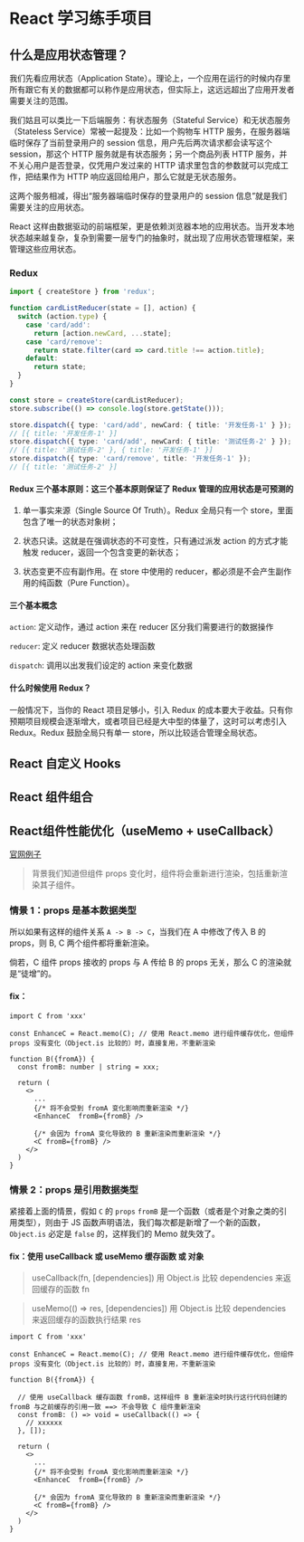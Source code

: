 # React 学习练手项目

## 什么是应用状态管理？

我们先看应用状态（Application State）。理论上，一个应用在运行的时候内存里所有跟它有关的数据都可以称作是应用状态，但实际上，这远远超出了应用开发者需要关注的范围。

我们姑且可以类比一下后端服务：有状态服务（Stateful Service）和无状态服务（Stateless Service）常被一起提及：比如一个购物车 HTTP 服务，在服务器端临时保存了当前登录用户的 session 信息，用户先后两次请求都会读写这个 session，那这个 HTTP 服务就是有状态服务；另一个商品列表 HTTP 服务，并不关心用户是否登录，仅凭用户发过来的 HTTP 请求里包含的参数就可以完成工作，把结果作为 HTTP 响应返回给用户，那么它就是无状态服务。

这两个服务相减，得出“服务器端临时保存的登录用户的 session 信息”就是我们需要关注的应用状态。

React 这样由数据驱动的前端框架，更是依赖浏览器本地的应用状态。当开发本地状态越来越复杂，复杂到需要一层专门的抽象时，就出现了应用状态管理框架，来管理这些应用状态。

### Redux

```ts
import { createStore } from 'redux';

function cardListReducer(state = [], action) {
  switch (action.type) {
    case 'card/add':
      return [action.newCard, ...state];
    case 'card/remove':
      return state.filter(card => card.title !== action.title);
    default:
      return state;
  }
}

const store = createStore(cardListReducer);
store.subscribe(() => console.log(store.getState()));

store.dispatch({ type: 'card/add', newCard: { title: '开发任务-1' } });
// [{ title: '开发任务-1' }]
store.dispatch({ type: 'card/add', newCard: { title: '测试任务-2' } });
// [{ title: '测试任务-2' }, { title: '开发任务-1' }]
store.dispatch({ type: 'card/remove', title: '开发任务-1' });
// [{ title: '测试任务-2' }]
```

#### Redux 三个基本原则：这三个基本原则保证了 Redux 管理的应用状态是可预测的

1. 单一事实来源（Single Source Of Truth）。Redux 全局只有一个 store，里面包含了唯一的状态对象树；

2. 状态只读。这就是在强调状态的不可变性，只有通过派发 action 的方式才能触发 reducer，返回一个包含变更的新状态；

3. 状态变更不应有副作用。在 store 中使用的 reducer，都必须是不会产生副作用的纯函数（Pure Function）。

#### 三个基本概念

`action`: 定义动作，通过 action 来在 reducer 区分我们需要进行的数据操作

`reducer`: 定义 reducer 数据状态处理函数

`dispatch`: 调用以出发我们设定的 action 来变化数据

#### 什么时候使用 Redux？

一般情况下，当你的 React 项目足够小，引入 Redux 的成本要大于收益。只有你预期项目规模会逐渐增大，或者项目已经是大中型的体量了，这时可以考虑引入 Redux。Redux 鼓励全局只有单一 store，所以比较适合管理全局状态。

## React 自定义 Hooks

## React 组件组合

## React组件性能优化（useMemo + useCallback）

[官网例子](https://zh-hans.react.dev/reference/react/useCallback)

> 背景我们知道但组件 props 变化时，组件将会重新进行渲染，包括重新渲染其子组件。

### 情景 1：props 是基本数据类型

所以如果有这样的组件关系 `A -> B -> C`，当我们在 A 中修改了传入 B 的 props，则 B, C 两个组件都将重新渲染。

倘若，C 组件 props 接收的 props 与 A 传给 B 的 props 无关，那么 C 的渲染就是“徒增”的。

#### fix：

```tsx
import C from 'xxx'

const EnhanceC = React.memo(C); // 使用 React.memo 进行组件缓存优化，但组件 props 没有变化（Object.is 比较的）时，直接复用，不重新渲染

function B({fromA}) {
  const fromB: number | string = xxx;

  return (
    <>
      ...
      {/* 将不会受到 fromA 变化影响而重新渲染 */}
      <EnhanceC  fromB={fromB} />

      {/* 会因为 fromA 变化导致的 B 重新渲染而重新渲染 */}
      <C fromB={fromB} />
    </>
  )
}
```

### 情景 2：props 是引用数据类型

紧接着上面的情景，假如 `C` 的 `props` `fromB` 是一个函数（或者是个对象之类的引用类型），则由于 JS 函数声明语法，我们每次都是新增了一个新的函数，`Object.is` 必定是 `false` 的，这样我们的 Memo 就失效了。

#### fix：使用 useCallback 或 useMemo 缓存函数 或 对象

> useCallback(fn, [dependencies]) 用 Object.is 比较 dependencies 来返回缓存的函数 fn

> useMemo(() => res, [dependencies]) 用 Object.is 比较 dependencies 来返回缓存的函数执行结果 res

```tsx
import C from 'xxx'

const EnhanceC = React.memo(C); // 使用 React.memo 进行组件缓存优化，但组件 props 没有变化（Object.is 比较的）时，直接复用，不重新渲染

function B({fromA}) {

  // 使用 useCallback 缓存函数 fromB，这样组件 B 重新渲染时执行这行代码创建的 fromB 与之前缓存的引用一致 ==> 不会导致 C 组件重新渲染
  const fromB: () => void = useCallback(() => {
    // xxxxxx
  }, []);

  return (
    <>
      ...
      {/* 将不会受到 fromA 变化影响而重新渲染 */}
      <EnhanceC  fromB={fromB} />

      {/* 会因为 fromA 变化导致的 B 重新渲染而重新渲染 */}
      <C fromB={fromB} />
    </>
  )
}
```